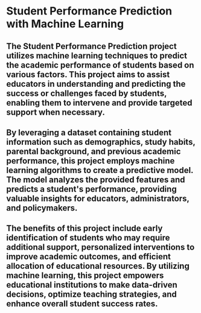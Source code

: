 #  Student Performance Prediction with Machine Learning

## The Student Performance Prediction project utilizes machine learning techniques to predict the academic performance of students based on various factors. This project aims to assist educators in understanding and predicting the success or challenges faced by students, enabling them to intervene and provide targeted support when necessary.
## By leveraging a dataset containing student information such as demographics, study habits, parental background, and previous academic performance, this project employs machine learning algorithms to create a predictive model. The model analyzes the provided features and predicts a student's performance, providing valuable insights for educators, administrators, and policymakers.
## The benefits of this project include early identification of students who may require additional support, personalized interventions to improve academic outcomes, and efficient allocation of educational resources. By utilizing machine learning, this project empowers educational institutions to make data-driven decisions, optimize teaching strategies, and enhance overall student success rates.
